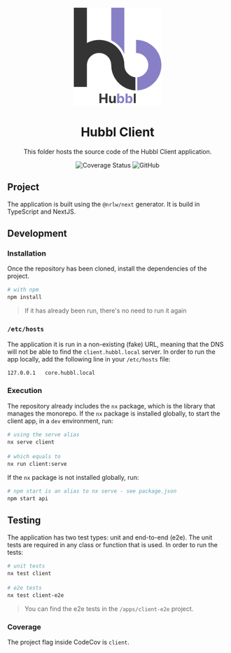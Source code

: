 <p align="center">
  <img width="200" src="../../static/Logo.svg" alt="Hubbl logo">
</p>

<h1 align="center">Hubbl Client</h1>

<div align="center">

This folder hosts the source code of the Hubbl Client application.

![Coverage Status](https://img.shields.io/codecov/c/github/hubbl-app/hubbl?flag=api&label=client%20coverage&logo=codecov&style=for-the-badge)
![GitHub](https://img.shields.io/github/license/hubbl-app/hubbl?color=%237CB9E8&style=for-the-badge)

</div>

## Project

The application is built using the `@nrlw/next` generator. It is build in TypeScript and NextJS.

## Development

### Installation

Once the repository has been cloned, install the dependencies of the project.

```sh
# with npm
npm install
```

> If it has already been run, there's no need to run it again

### `/etc/hosts`

The application it is run in a non-existing (fake) URL, meaning that the DNS will not be able to find the `client.hubbl.local` server. In order to run the app locally, add the following line in your `/etc/hosts` file:

```sh
127.0.0.1   core.hubbl.local
```

### Execution

The repository already includes the `nx` package, which is the library that manages the monorepo. If the `nx` package is installed globally, to start the client app, in a `dev` environment, run:

```sh
# using the serve alias
nx serve client

# which equals to
nx run client:serve
```

If the `nx` package is not installed globally, run:

```sh
# npm start is an alias to nx serve - see package.json
npm start api
```

## Testing

The application has two test types: unit and end-to-end (e2e). The unit tests are required in any class or function that is used. In order to run the tests:

```sh
# unit tests
nx test client

# e2e tests
nx test client-e2e
```

> You can find the e2e tests in the `/apps/client-e2e` project.

### Coverage

The project flag inside CodeCov is `client`.
